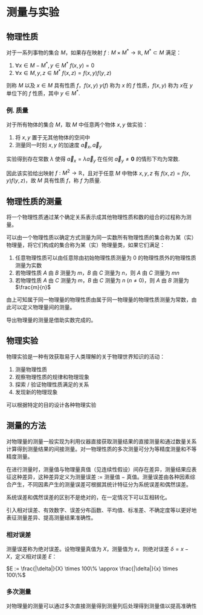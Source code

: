 # 测量与实验

## 物理性质

对于一系列事物的集合 $M$，如果存在映射 $f : M \times M^* \to \mathbb{R},\ M^* \subset M$ 满足：

1. $\forall x \in M - M^*, y \in M^* \ f(x, y) = 0$
2. $\forall x \in M, y, z \in M^* \ f(x, z) = f(x, y)f(y, z)$

则称 $M$ 以及 $x \in M$ 具有性质 $f$，$f(x, y) \ y(f)$ 称为 $x$ 的 $f$ 性质，$f(x, y)$ 称为 $x$在 $y$ 单位下的 $f$ 性质，其中 $y \in M^*$.

### 例. 质量

对于所有物体的集合 $M$，取 $M$ 中任意两个物体 $x, y$ 做实验：

1. 将 $x, y$ 置于无其他物体的空间中
2. 测量同一时刻 $x, y$ 的加速度 $\vec a_x, \vec a_y$

实验得到存在常数 $\lambda$ 使得 $\vec a_x = \lambda \vec a_y$ 在任何 $\vec a_y \ne \mathbf{0}$ 的情形下均为常数.

因此该实验给出映射 $f : M^2 \to \mathbb{R}$，且对于任意 $M$ 中物体 $x, y, z$ 有 $f(x, z) = f(x, y)f(y, z)$，故 $M$ 具有性质 $f$，称 $f$ 为质量.

## 物理性质的测量

将一个物理性质通过某个确定关系表示成其他物理性质和数的组合的过程称为测量。

可以由一个物理性质以确定方式测量为同一实数所有物理性质的集合称为某（实）物理量，将它们构成的集合称为某（实）物理量类，如果它们满足：

1. 任意物理性质可以由任意除由初始物理性质测量为 $0$ 的物理性质外的物理性质测量为实数
2. 若物理性质 $A$ 由 $B$ 测量为 $m$，$B$ 由 $C$ 测量为 $n$，则 $A$ 由 $C$ 测量为 $mn$
3. 若物理性质 $A$ 由 $C$ 测量为 $m$，$B$ 由 $C$ 测量为 $n \ (n \ne 0)$，则 $A$ 由 $B$ 测量为 $\frac{m}{n}$

由上可知属于同一物理量的物理性质由属于同一物理量的物理性质测量为常数，由此可以定义物理量间的测量。

导出物理量的测量是借助实数完成的。


## 物理实验

物理实验是一种有效获取易于人类理解的关于物理世界知识的活动：

1. 测量物理性质
2. 观察物理性质的规律和物理现象
3. 探索 / 验证物理性质满足的关系
4. 发现新的物理现象

可以根据特定的目的设计各种物理实验


## 测量的方法

对物理量的测量一般实现为利用仪器直接获取测量结果的直接测量和通过数量关系计算得到测量结果的间接测量。对一物理性质的多次测量可分为等精度测量和不等精度测量。

在进行测量时，测量值与物理量真值（见连续性假设）间存在差异，测量结果应表征这种差异，这种差异定义为测量误差 $:=$ 测量值 $-$ 真值。测量误差由各种因素综合产生，不同因素产生的测量误差可根据其统计特征分为系统误差和偶然误差。

系统误差和偶然误差的区别不是绝对的，在一定情况下可以互相转化。

引入相对误差、有效数字、误差分布函数、平均值、标准差、不确定度等以更好地表征测量差异、提高测量结果准确性。

### 相对误差 

测量误差称为绝对误差。设物理量真值为 $X$，测量值为 $x$，则绝对误差 $\delta = x - X$，定义相对误差 $E$：

$E := \frac{|\delta|}{X} \times 100\% \approx \frac{|\delta|}{x} \times 100\%$

### 多次测量

对物理量的测量可以通过多次直接测量得到测量列后处理得到测量值以提高准确性

